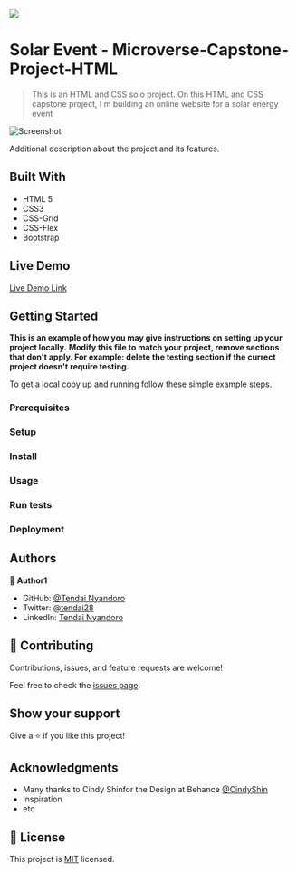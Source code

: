 ![](https://img.shields.io/badge/Microverse-blueviolet)

# Solar Event - Microverse-Capstone-Project-HTML

> This is an HTML and CSS solo project. On this HTML and CSS capstone project, I m building an online website for a solar energy event

![Screenshot](https://user-images.githubusercontent.com/30318155/95214760-86338180-07f0-11eb-9952-96cea527f518.png)

Additional description about the project and its features.

## Built With

- HTML 5
- CSS3
- CSS-Grid
- CSS-Flex
- Bootstrap

## Live Demo

[Live Demo Link](https://youthful-bartik-6c80b2.netlify.app/)


## Getting Started

**This is an example of how you may give instructions on setting up your project locally.**
**Modify this file to match your project, remove sections that don't apply. For example: delete the testing section if the currect project doesn't require testing.**


To get a local copy up and running follow these simple example steps.

### Prerequisites

### Setup

### Install

### Usage

### Run tests

### Deployment



## Authors

👤 **Author1**

- GitHub: [@Tendai Nyandoro](https://github.com/tnyandoro)
- Twitter: [@tendai28](https://twitter.com/tendai28)
- LinkedIn: [Tendai Nyandoro](https://www.linkedin.com/in/tendai-nyandoro-a8060826/)


## 🤝 Contributing

Contributions, issues, and feature requests are welcome!

Feel free to check the [issues page](https://github.com/tnyandoro/Microverse-Capstone-Project-HTML/issues).

## Show your support

Give a ⭐️ if you like this project!

## Acknowledgments

- Many thanks to Cindy Shinfor the Design at Behance [@CindyShin](https://www.behance.net/adagio07)
- Inspiration
- etc

## 📝 License

This project is [MIT](lic.url) licensed.

